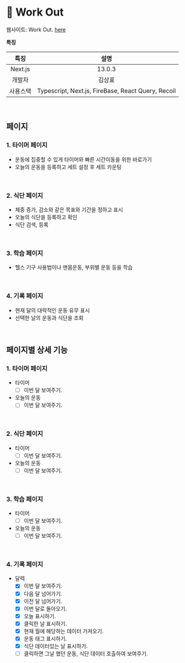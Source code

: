 # 💪 Work Out

웹사이트: Work Out. [here](https://nextjs-workout.vercel.app/)

**특징**

|   특징   |                        설명                        |
| :------: | :------------------------------------------------: |
| Next.js  |                       13.0.3                       |
|  개발자  |                       김상표                       |
| 사용스택 | Typescript, Next.js, FireBase, React Query, Recoil |

<br />

## **페이지**

### **1. 타이머 페이지**

- 운동에 집중할 수 있게 타이머와 빠른 시간이동을 위한 바로가기
- 오늘의 운동을 등록하고 세트 설정 후 세트 카운팅

<br />

### **2. 식단 페이지**

- 체중 증가, 감소와 같은 목표와 기간을 정하고 표시
- 오늘의 식단을 등록하고 확인
- 식단 검색, 등록

<br />

### **3. 학습 페이지**

- 헬스 기구 사용법이나 맨몸운동, 부위별 운동 등을 학습

<br />

### **4. 기록 페이지**

- 현재 달의 대략적인 운동 유무 표시
- 선택한 날의 운동과 식단을 조회

<br />

## **페이지별 상세 기능**

### **1. 타이머 페이지**

- 타이머
  - [ ] 이번 달 보여주기.
- 오늘의 운동
  - [ ] 이번 달 보여주기.

<br />

### **2. 식단 페이지**

- 타이머
  - [ ] 이번 달 보여주기.
- 오늘의 운동
  - [ ] 이번 달 보여주기.

<br />

### **3. 학습 페이지**

- 타이머
  - [ ] 이번 달 보여주기.
- 오늘의 운동
  - [ ] 이번 달 보여주기.

<br />

### **4. 기록 페이지**

- 달력
  - [x] 이번 달 보여주기.
  - [x] 다음 달 넘어가기.
  - [x] 이전 달 넘어가기.
  - [x] 이번 달로 돌아오기.
  - [x] 오늘 표시하기.
  - [x] 클릭한 날 표시하기.
  - [x] 현재 월에 해당하는 데이터 가져오기.
  - [x] 운동 태그 표시하기.
  - [x] 식단 데이터있는 날 표시하기.
  - [ ] 클릭하면 그날 했던 운동, 식단 데이터 호출하여 보여주기.
